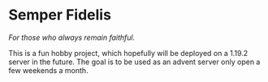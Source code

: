 # Semper Fidelis

*For those who always remain faithful.*

This is a fun hobby project, which hopefully will be deployed on a 1.19.2 server in the future. The goal is to be used as an advent server only open a few weekends a month. 


